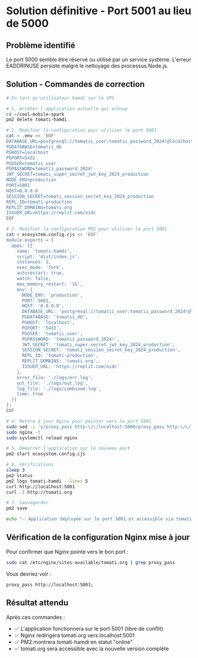 # Solution définitive - Port 5001 au lieu de 5000

## Problème identifié
Le port 5000 semble être réservé ou utilisé par un service système. L'erreur EADDRINUSE persiste malgré le nettoyage des processus Node.js.

## Solution - Commandes de correction

```bash
# En tant qu'utilisateur hamdi sur le VPS

# 1. Arrêter l'application actuelle qui échoue
cd ~/cool-mobile-spark
pm2 delete tomati-hamdi

# 2. Modifier la configuration pour utiliser le port 5001
cat > .env << 'EOF'
DATABASE_URL=postgresql://tomatii_user:tomatii_password_2024!@localhost:5432/tomatii_db
PGDATABASE=tomatii_db
PGHOST=localhost
PGPORT=5432
PGUSER=tomatii_user
PGPASSWORD=tomatii_password_2024!
JWT_SECRET=tomati_super_secret_jwt_key_2024_production
NODE_ENV=production
PORT=5001
HOST=0.0.0.0
SESSION_SECRET=tomati_session_secret_key_2024_production
REPL_ID=tomati-production
REPLIT_DOMAINS=tomati.org
ISSUER_URL=https://replit.com/oidc
EOF

# 3. Modifier la configuration PM2 pour utiliser le port 5001
cat > ecosystem.config.cjs << 'EOF'
module.exports = {
  apps: [{
    name: 'tomati-hamdi',
    script: 'dist/index.js',
    instances: 1,
    exec_mode: 'fork',
    autorestart: true,
    watch: false,
    max_memory_restart: '1G',
    env: {
      NODE_ENV: 'production',
      PORT: 5001,
      HOST: '0.0.0.0',
      DATABASE_URL: 'postgresql://tomatii_user:tomatii_password_2024!@localhost:5432/tomatii_db',
      PGDATABASE: 'tomatii_db',
      PGHOST: 'localhost',
      PGPORT: '5432',
      PGUSER: 'tomatii_user',
      PGPASSWORD: 'tomatii_password_2024!',
      JWT_SECRET: 'tomati_super_secret_jwt_key_2024_production',
      SESSION_SECRET: 'tomati_session_secret_key_2024_production',
      REPL_ID: 'tomati-production',
      REPLIT_DOMAINS: 'tomati.org',
      ISSUER_URL: 'https://replit.com/oidc'
    },
    error_file: './logs/err.log',
    out_file: './logs/out.log',
    log_file: './logs/combined.log',
    time: true
  }]
};
EOF

# 4. Mettre à jour Nginx pour pointer vers le port 5001
sudo sed -i 's/proxy_pass http:\/\/localhost:5000/proxy_pass http:\/\/localhost:5001/g' /etc/nginx/sites-available/tomati.org
sudo nginx -t
sudo systemctl reload nginx

# 5. Démarrer l'application sur le nouveau port
pm2 start ecosystem.config.cjs

# 6. Vérifications
sleep 3
pm2 status
pm2 logs tomati-hamdi --lines 5
curl http://localhost:5001
curl -I http://tomati.org

# 7. Sauvegarder
pm2 save

echo "✅ Application déployée sur le port 5001 et accessible via tomati.org"
```

## Vérification de la configuration Nginx mise à jour

Pour confirmer que Nginx pointe vers le bon port :
```bash
sudo cat /etc/nginx/sites-available/tomati.org | grep proxy_pass
```

Vous devriez voir :
```
proxy_pass http://localhost:5001;
```

## Résultat attendu

Après ces commandes :
- ✅ L'application fonctionnera sur le port 5001 (libre de conflit)
- ✅ Nginx redirigera tomati.org vers localhost:5001
- ✅ PM2 montrera tomati-hamdi en statut "online"
- ✅ tomati.org sera accessible avec la nouvelle version complète